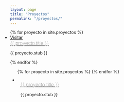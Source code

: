 ```yaml
---
layout: page
title: "Proyectos"
permalink: "/proyectos/"
---
```

<style>
* {
  box-sizing: border-box;
}

.column {
  float: left;
  width: 240px;
  padding: 10px;
  margin-bottom:1rem;
}

/* Clear floats after the columns */
.row:after {
  content: "";
  display: table;
  clear: both;
}

@media screen and (max-width: 600px) {
  .column {
    width: 100%;
  }
}
</style>

<ul class="post-list" style="padding:0;">
{% for proyecto in site.proyectos %}
    <li>
  	  <span class="post-meta"><a href="{{ proyecto.url }}" class="button">Visitar</a></span>
	  <h3 style="margin:0;font-weight:100 !important;">
	   <a href="{{ proyecto.url }}" class="post-link">{{ proyecto.title }}</a>
	  </h3>
	  <p>{{ proyecto.stub }}</p>
  </li>
{% endfor %}
</ul> 

<ul class="row">
{% for proyecto in site.proyectos %}
    <li class="column">
	  <a href="{{ proyecto.url }}"><img src="https://picsum.photos/400" alt="" /></a>
	  <h3 style="margin:0;font-weight:100 !important;">
	   <a href="{{ proyecto.url }}" class="post-link">{{ proyecto.title }}</a>
	  </h3>
	  <p>{{ proyecto.stub }}</p>
  </li>
{% endfor %}
</ul> 